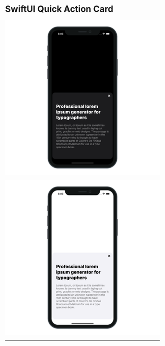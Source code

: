 # SwiftUI Quick Action Card

![SwiftUI Quick Action Card 1](./SwiftUIQuickActionCard_1.png "SwiftUI Quick Action Card 1")

![SwiftUI Quick Action Card 2](./SwiftUIQuickActionCard_2.png "SwiftUI Quick Action Card 2")

---
